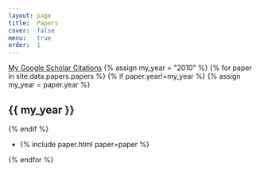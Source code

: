 ```yaml
---
layout: page
title:  Papers
cover:  false
menu:   true
order:  1
---
```

[My Google Scholar Citations](https://scholar.google.com/citations?user=fXsHJXkAAAAJ)
{% assign my_year = "2010" %} 
{% for paper in site.data.papers.papers %}
 {% if paper.year!=my_year %}
 {% assign my_year = paper.year %}
 ## {{ my_year }}
 {% endif %}
 <ul> 
  <li>{% include paper.html paper=paper %}</li>
 </ul>
{% endfor %}
 


